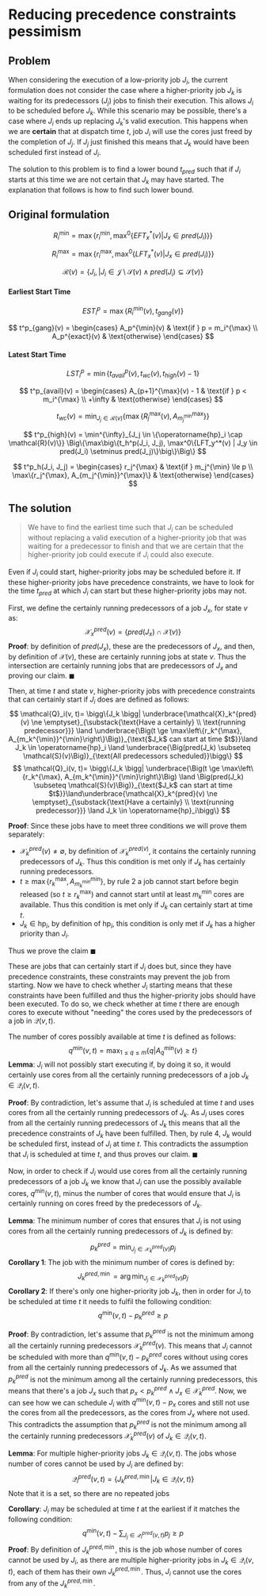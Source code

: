 # Reducing precedence constraints pessimism

## Problem

When considering the execution of a low-priority job $J_i$, the current formulation does not consider the case where a higher-priority job $J_k$ is waiting for its predecessors ($J_j$) jobs to finish their execution. This allows $J_i$ to be scheduled before $J_k$. While this scenario may be possible, there's a case where $J_i$ ends up replacing $J_k$'s valid execution. This happens when we are **certain** that at dispatch time $t$, job $J_i$ will use the cores just freed by the completion of $J_j$. If $J_j$ just finished this means that $J_k$ would have been scheduled first instead of $J_i$. 

The solution to this problem is to find a lower bound $t_{pred}$ such that if $J_i$ starts at this time we are not certain that $J_k$ may have started. The explanation that follows is how to find such lower bound.

## Original formulation

$$
R_i^{\min} = \max\big\{r_i^{\min}, \max^{0}\{EFT_x^*(v) | J_x \in pred(J_i)\}\big\}
$$

$$
R_i^{\max} = \max\big\{r_i^{\max}, \max^0 \{LFT_x^*(v) | J_x \in pred(J_i)\}\big\}
$$

$$
\mathcal{R}(v) = \{ J_i, | J_i \in \mathcal{J} \setminus \mathcal{S}(v) \land pred(J_i) \subseteq \mathcal{S}(v) \}
$$

#### Earliest Start Time


$$
EST^p_i = \max\{R_i^{\min}(v), t_{gang}(v)\}
$$

$$
t^p_{gang}(v) = \begin{cases}
A_p^{\min}(v) & \text{if } p = m_i^{\max} \\
A_p^{exact}(v) & \text{otherwise}
\end{cases}
$$

#### Latest Start Time

$$
LST_i^p = \min\{t^p_{avail}(v), t_{wc}(v), t_{high}(v) - 1\}
$$

$$
t^p_{avail}(v) = \begin{cases}
A_{p+1}^{\max}(v) - 1 & \text{if } p < m_i^{\max} \\
+\infty & \text{otherwise}
\end{cases}
$$

$$
t_{wc}(v) = \min_{J_j \in \mathcal{R}(v)}\{\max\{R_j^{\max}(v), A_{m_j^{\min}}^{\max}\}\}
$$

$$
t^p_{high}(v) = \min^{\infty}_{J_j \in \{\operatorname{hp}_i \cap \mathcal{R}(v)\}} \Big\{\max\big\{t_h^p(J_i, J_j), \max^0\{LFT_y^*(v) | J_y \in pred(J_i) \setminus pred(J_j)\}\big\}\Big\}
$$

$$
t^p_h(J_i, J_j) = \begin{cases}
r_j^{\max} & \text{if } m_j^{\min} \le p \\
\max\{r_j^{\max}, A_{m_j^{\min}}^{\max}\} & \text{otherwise}
\end{cases}
$$

## The solution

> We have to find the earliest time such that $J_i$ can be scheduled without replacing a valid execution of a higher-priority job that was waiting for a predecessor to finish and that we are certain that the higher-priority job could execute if $J_i$ could also execute.

Even if $J_i$ could start, higher-priority jobs may be scheduled before it. If these higher-priority jobs have precedence constraints, we have to look for the time $t_{pred}$ at which $J_i$ can start but these higher-priority jobs may not.

First, we define the certainly running predecessors of a job $J_x$, for state $v$ as:
$$
\mathcal{X}_x^{pred}(v) = \Big\{pred(J_x) \cap \mathcal{X}(v)\Big\}
$$
**Proof**: by definition of $pred(J_x)$, these are the predecessors of $J_x$, and then, by definition of $\mathcal{X}(v)$, these are certainly running jobs at state $v$. Thus the intersection are certainly running jobs that are predecessors of $J_x$ and proving our claim.  $\blacksquare$

Then, at time $t$ and state $v$, higher-priority jobs with precedence constraints that can certainly start if $J_i$ does are defined as follows:
$$
\mathcal{Q}_i(v, t)= \bigg\{J_k \bigg| \underbrace{\mathcal{X}_k^{pred}(v) \ne \emptyset}_{\substack{\text{Have a certainly} \\ \text{running predecessor}}} \land \underbrace{\Big(t \ge \max\left\{r_k^{\max}, A_{m_k^{\min}}^{\min}\right\}\Big)}_{\text{$J_k$ can start at time $t$}}\land J_k \in \operatorname{hp}_i \land \underbrace{\Big(pred(J_k) \subseteq \mathcal{S}(v)\Big)}_{\text{All predecessors scheduled}}\bigg\}
$$
$$
\mathcal{Q}_i(v, t)= \bigg\{J_k \bigg| \underbrace{\Big(t \ge \max\left\{r_k^{\max}, A_{m_k^{\min}}^{\min}\right\}\Big) \land \Big(pred(J_k) \subseteq \mathcal{S}(v)\Big)}_{\text{$J_k$ can start at time $t$}}\land\underbrace{\mathcal{X}_k^{pred}(v) \ne \emptyset}_{\substack{\text{Have a certainly} \\ \text{running predecessor}}} \land  J_k \in \operatorname{hp}_i\bigg\}
$$



**Proof**: Since these jobs have to meet three conditions we will prove them separately:

- $\mathcal{X}_k^{pred}(v) \ne \emptyset$, by definition of $\mathcal{X}_k^{pred(v)}$, it contains the certainly running predecessors of $J_k$. Thus this condition is met only if $J_k$ has certainly running predecessors.
- $t \ge \max\left\{r_k^{\max}, A_{m_k^{\min}}^{\min}\right\}$, by rule 2 a job cannot start before begin released (so $t \ge r_k^{\max}$) and cannot start until at least $m_k^{\min}$ cores are available. Thus this condition is met only if $J_k$ can certainly start at time $t$.
- $J_k \in \operatorname{hp}_i$, by definition of $\operatorname{hp}_i$, this condition is only met if $J_k$ has a higher priority than $J_i$.

Thus we prove the claim $\blacksquare$

These are jobs that can certainly start if $J_i$ does but, since they have precedence constraints, these constraints may prevent the job from starting. Now we have to check whether $J_i$ starting means that these constraints have been fulfilled and thus the higher-priority jobs should have been executed. To do so, we check whether at time $t$ there are enough cores to execute without "needing" the cores used by the predecessors of a job in $\mathcal{Q}(v, t)$. 

The number of cores possibly available at time $t$ is defined as follows:
$$
q^{\min}(v, t) = \max_{1 \le q \le m} \{q | A_q^{\min}(v) \ge t\}
$$
**Lemma**: $J_i$ will not possibly start executing if, by doing it so, it would certainly use cores from all the certainly running predecessors of a job $J_k \in \mathcal{Q}_i(v, t)$.

**Proof**: By contradiction, let's assume that $J_i$ is scheduled at time $t$ and uses cores from all the certainly running predecessors of $J_k$. As $J_i$ uses cores from all the certainly running predecessors of $J_k$ this means that all the precedence constraints of $J_k$ have been fulfilled. Then, by rule 4, $J_k$ would be scheduled first, instead of $J_i$ at time $t$. This contradicts the assumption that $J_i$ is scheduled at time $t$, and thus proves our claim. $\blacksquare$

Now, in order to check if $J_i$ would use cores from all the certainly running predecessors of a job $J_k$ we know that $J_i$ can use the possibly available cores, $q^{\min}(v, t)$, minus the number of cores that would ensure that $J_i$ is certainly running on cores freed by the predecessors of $J_k$. 

**Lemma**: The minimum number of cores that ensures that $J_i$ is not using cores from all the certainly running predecessors of $J_k$ is defined by:
$$
p_k^{pred} = \min_{J_j \in \mathcal{X}_k^{pred}(v)} p_j
$$
**Corollary 1**: The job with the minimum number of cores is defined by:
$$
J_k^{pred,\min} = \operatorname*{arg\,min}_{J_j \in \mathcal{X}_k^{pred}(v)} p_j
$$
**Corollary 2**: If there's only one higher-priority job $J_k$, then in order for $J_i$ to be scheduled at time $t$ it needs to fulfil the following condition:
$$
q^{\min}(v, t) - p_k^{pred} \ge p
$$


**Proof**: By contradiction, let's assume that $p_k^{pred}$ is not the minimum among all the certainly running predecessors $\mathcal{X}_k^{pred}(v)$. This means that $J_i$ cannot be scheduled with more than $q^{\min}(v, t) - p^{pred}_k$ cores without using cores from all the certainly running predecessors of $J_k$. As we assumed that $p_k^{pred}$ is not the minimum among all the certainly running predecessors, this means that there's a job $J_x$ such that $p_x < p_k^{pred} \land J_x \in \mathcal{X}_k^{pred}$. Now, we can see how we can schedule $J_i$ with $q^{\min}(v, t) - p_x$ cores and still not use the cores from all the predecessors, as the cores from $J_x$ where not used. This contradicts the assumption that $p_k^{pred}$ is not the minimum among all the certainly running predecessors $\mathcal{X}_k^{pred}(v)$ of $J_k \in \mathcal{Q}_i(v, t)$.

**Lemma**: For multiple higher-priority jobs $J_k \in \mathcal{Q}_i(v, t)$. The jobs whose number of cores cannot be used by $J_i$ are defined by:
$$
\mathcal{Q}_i^{pred}(v, t) = \left\{ J_k^{pred,\min} \Bigg| J_k \in \mathcal{Q}_i(v, t) \right\}
$$
Note that it is a set, so there are no repeated jobs

**Corollary**: $J_i$ may be scheduled at time $t$ at the earliest if it matches the following condition:
$$
q^{\min}(v, t) - \sum_{J_j \in \mathcal{Q}_i^{pred}(v, t)} p_j \ge p
$$
**Proof**: By definition of $J_k^{pred,\min}$, this is the job whose number of cores cannot be used by $J_i$, as there are multiple higher-priority jobs in $J_k \in\mathcal{Q}
_i(v, t)$,  each of them has their own $J_k^{pred,\min}$. Thus, $J_i$ cannot use the cores from any of the $J_k^{pred,\min}$.



